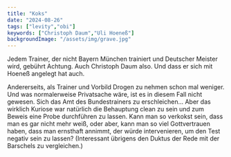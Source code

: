 ```yaml
---
title: "Koks"
date: "2024-08-26"
tags: ["levity","obi"]
keywords: ["Christoph Daum","Uli Hoeneß"]
backgroundImage: "/assets/img/grave.jpg"
---
```

Jedem Trainer, der nicht Bayern München trainiert und Deutscher Meister wird, gebührt Achtung. Auch Christoph Daum also. Und dass er sich mit Hoeneß angelegt hat auch.

Andererseits, als Trainer und Vorbild Drogen zu nehmen schon mal weniger. Und was normalerweise Privatsache wäre, ist es in diesem Fall nicht gewesen. Sich das Amt des Bundestrainers zu erschleichen... Aber das wirklich Kuriose war natürlich die Behauptung clean zu sein und zum Beweis eine Probe durchführen zu lassen. Kann man so verkokst sein, dass man es gar nicht mehr weiß, oder aber, kann man so viel Gottvertrauen haben, dass man ernsthaft annimmt, der würde intervenieren, um den Test negativ sein zu lassen? (Interessant übrigens den Duktus der Rede mit der Barschels zu vergleichen.)